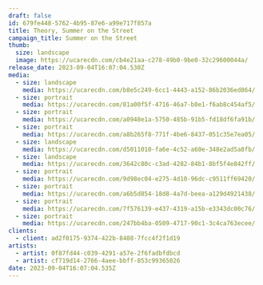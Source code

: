 ```yaml
---
draft: false
id: 679fe448-5762-4b95-87e6-a99e717f857a
title: Theory, Summer on the Street
campaign_title: S﻿ummer on the Street
thumb:
  size: landscape
  image: https://ucarecdn.com/cb4e21aa-c278-49b0-9be0-32c29600044a/
release_date: 2023-09-04T16:07:04.530Z
media:
  - size: landscape
    media: https://ucarecdn.com/b8e5c249-6cc1-4443-a152-86b2036ed864/
  - size: portrait
    media: https://ucarecdn.com/81a00f5f-4716-46a7-b0e1-f6ab8c454af5/
  - size: portrait
    media: https://ucarecdn.com/a0948e1a-5750-485b-91b5-fd18df6fa91b/
  - size: portrait
    media: https://ucarecdn.com/a8b265f8-771f-4be6-8437-051c35e7ea05/
  - size: landscape
    media: https://ucarecdn.com/d5011010-fa6e-4c52-a60e-348e2ad5a8fb/
  - size: landscape
    media: https://ucarecdn.com/3642c80c-c3ad-4282-84b1-8bf5f4e842ff/
  - size: portrait
    media: https://ucarecdn.com/9d98ec04-e275-4d10-96dc-c9511ff69420/
  - size: portrait
    media: https://ucarecdn.com/a6b5d854-18d8-4a7d-beea-a129d4921438/
  - size: portrait
    media: https://ucarecdn.com/7f576139-e437-4319-a15b-e3343dc00c76/
  - size: portrait
    media: https://ucarecdn.com/247bb4ba-0509-4717-90c1-3c4ca763ecee/
clients:
  - client: ad2f0175-9374-422b-8408-7fcc4f2f1d19
artists:
  - artist: 0f87fd44-c039-4291-a57e-2f6fadbfdbcd
  - artist: cf719d14-2766-4aee-bbff-853c99365026
date: 2023-09-04T16:07:04.535Z
---
```

